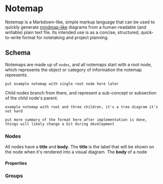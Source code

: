 # Notemap

Notemap is a Markdown-like, simple markup language that can be used to quickly generate [mindmap-like](https://en.wikipedia.org/wiki/Mind_map) diagrams from a human-readable (and writable) plain text file. Its intended use is as a concise, structured, quick-to-write format for notetaking and project planning.

## Schema

Notemaps are made up of `nodes`, and all notemaps start with a root node, which represents the object or category of information the notemap represents.

`put example notemap with single root node here later`

Child nodes branch from there, and represent a sub-concept or subsection of the child node's parent.

`example notemap with root and three children, it's a tree diagram it's not hard`

`put more summary of the format here after implementation is done, things will likely change a bit during development`

### Nodes

All nodes have a **title** and **body**. The **title** is the label that will be shown on the node when it's rendered into a visual diagram.
The **body** of a node

#### Properties



### Groups

